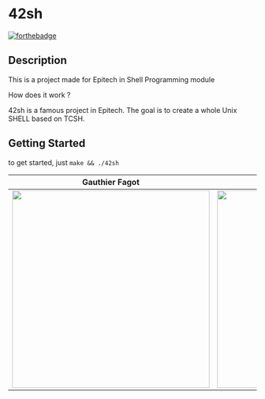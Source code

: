 # 42sh
[![forthebadge](https://forthebadge.com/images/featured/featured-built-with-love.svg)](https://forthebadge.com)

## Description

This is a project made for Epitech in Shell Programming module

How does it work ?

42sh is a famous project in Epitech. The goal is to create a whole Unix SHELL based on TCSH.

## Getting Started

to get started, just ```make && ./42sh```

| Gauthier Fagot                                                  | Abel Daverio                                       | Luc Simon                                                  | Remi Nouveau                                                      | Ethan Gillaux-Genelle                                       |
|-----------------------------------------------------------|---------------------------------------------------------|--------------------------------------------------------------|----------------------------------------------------------------|----------------------------------------------------------------|
| <img src="https://github.com/gauthierfagot.png" width="400em"/> | <img src="https://github.com/abeldaverio.png" width="400em"/> | <img src="https://github.com/SIMLUKE.png" width="400em"/> | <img src="https://github.com/remnou2.png" width="400em"/> | <img src="https://github.com/kunamito.png" width="400em"/> |
